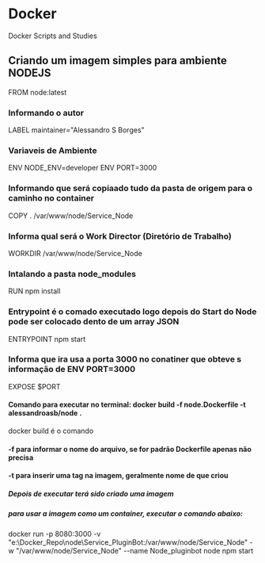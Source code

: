 # Docker
Docker Scripts and Studies


## Criando um imagem simples para ambiente NODEJS

FROM node:latest
### Informando o autor
LABEL maintainer="Alessandro S Borges" 
### Variaveis de Ambiente
ENV NODE_ENV=developer
ENV PORT=3000
### Informando que será copiaado tudo da pasta de origem para o caminho no container
COPY . /var/www/node/Service_Node
### Informa qual será o Work Director (Diretório de Trabalho)
WORKDIR /var/www/node/Service_Node 
### Intalando a pasta node_modules
RUN npm install
### Entrypoint é o comado executado logo depois do Start do Node pode ser colocado dento de um array JSON
ENTRYPOINT npm start
### Informa que ira usa a porta 3000 no conatiner que obteve s informação de ENV PORT=3000
EXPOSE $PORT

#### Comando para executar no terminal: docker build -f node.Dockerfile -t alessandroasb/node .
docker build é o comando
#### -f para informar o nome do arquivo, se for padrão Dockerfile apenas não precisa
#### -t para inserir uma tag na imagem, geralmente nome de que criou
##### Depois de executar terá sido criado uma imagem
##### para usar a imagem como um container, executar o comando abaixo:
docker run -p 8080:3000 -v "e:\Docker_Repo\node\Service_PluginBot:/var/www/node/Service_Node" -w "/var/www/node/Service_Node"  --name Node_pluginbot node npm start
